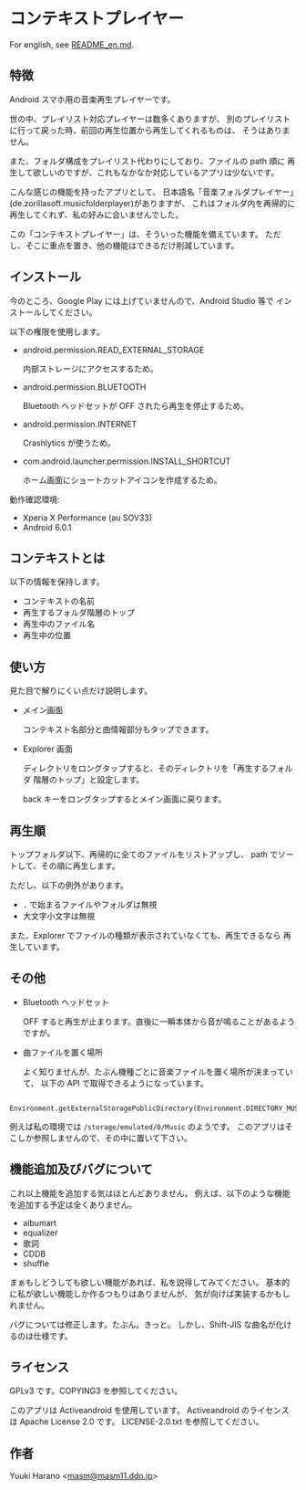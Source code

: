 # コンテキストプレイヤー

For english, see [README_en.md](README_en.md).

## 特徴

Android スマホ用の音楽再生プレイヤーです。

世の中、プレイリスト対応プレイヤーは数多くありますが、
別のプレイリストに行って戻った時、前回の再生位置から再生してくれるものは、
そうはありません。

また、フォルダ構成をプレイリスト代わりにしており、ファイルの path 順に
再生して欲しいのですが、これもなかなか対応しているアプリは少ないです。

こんな感じの機能を持ったアプリとして、
日本語名「音楽フォルダプレイヤー」(de.zorillasoft.musicfolderplayer)がありますが、
これはフォルダ内を再帰的に再生してくれず、私の好みに合いませんでした。

この「コンテキストプレイヤー」は、そういった機能を備えています。
ただし、そこに重点を置き、他の機能はできるだけ削減しています。

## インストール

今のところ、Google Play には上げていませんので、Android Studio 等で
インストールしてください。

以下の権限を使用します。
- android.permission.READ_EXTERNAL_STORAGE

  内部ストレージにアクセスするため。

- android.permission.BLUETOOTH

  Bluetooth ヘッドセットが OFF されたら再生を停止するため。

- android.permission.INTERNET

  Crashlytics が使うため。

- com.android.launcher.permission.INSTALL_SHORTCUT

  ホーム画面にショートカットアイコンを作成するため。

動作確認環境:
- Xperia X Performance (au SOV33)
- Android 6.0.1

## コンテキストとは

以下の情報を保持します。

  - コンテキストの名前
  - 再生するフォルダ階層のトップ
  - 再生中のファイル名
  - 再生中の位置

## 使い方

見た目で解りにくい点だけ説明します。

- メイン画面

  コンテキスト名部分と曲情報部分もタップできます。

- Explorer 画面

  ディレクトリをロングタップすると、そのディレクトリを「再生するフォルダ
  階層のトップ」と設定します。

  back キーをロングタップするとメイン画面に戻ります。

## 再生順

トップフォルダ以下、再帰的に全てのファイルをリストアップし、
path でソートして、その順に再生します。

ただし、以下の例外があります。
- `.` で始まるファイルやフォルダは無視
- 大文字小文字は無視

また、Explorer でファイルの種類が表示されていなくても、再生できるなら
再生しています。

## その他

- Bluetooth ヘッドセット

  OFF すると再生が止まります。直後に一瞬本体から音が鳴ることがあるようですが。

- 曲ファイルを置く場所

  よく知りませんが、たぶん機種ごとに音楽ファイルを置く場所が決まっていて、
  以下の API で取得できるようになっています。
```
    Environment.getExternalStoragePublicDirectory(Environment.DIRECTORY_MUSIC);
```
  例えば私の環境では `/storage/emulated/0/Music` のようです。
  このアプリはそこしか参照しませんので、その中に置いて下さい。

## 機能追加及びバグについて

これ以上機能を追加する気はほとんどありません。
例えば、以下のような機能を追加する予定は全くありません。

- albumart
- equalizer
- 歌詞
- CDDB
- shuffle

まぁもしどうしても欲しい機能があれば、私を説得してみてください。
基本的に私が欲しい機能しか作るつもりはありませんが、
気が向けば実装するかもしれません。

バグについては修正します。たぶん。きっと。
しかし、Shift-JIS な曲名が化けるのは仕様です。

## ライセンス

GPLv3 です。COPYING3 を参照してください。

このアプリは Activeandroid を使用しています。
Activeandroid のライセンスは Apache License 2.0 です。
LICENSE-2.0.txt を参照してください。

## 作者

Yuuki Harano &lt;masm@masm11.ddo.jp&gt;
